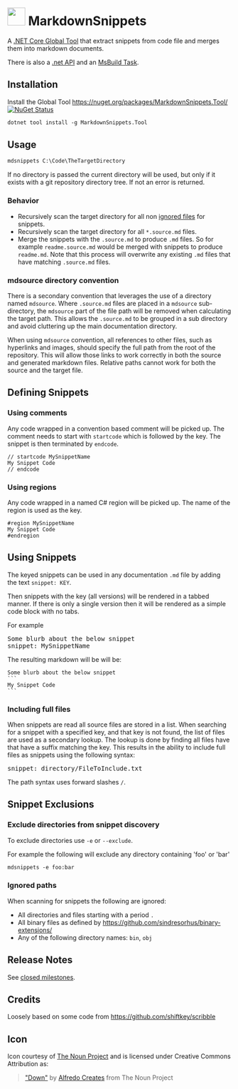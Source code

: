 <!--
This file was generate by MarkdownSnippets.
Source File: /readme.source.md
To change this file edit the source file and then re-run the generation using either the dotnet global tool (https://github.com/SimonCropp/MarkdownSnippets#markdownsnippetstool) or using the api (https://github.com/SimonCropp/MarkdownSnippets#running-as-a-unit-test).
-->
# <img src="https://raw.githubusercontent.com/SimonCropp/MarkdownSnippets/master/src/icon.png" height="40px"> MarkdownSnippets

A [.NET Core Global Tool](https://docs.microsoft.com/en-us/dotnet/core/tools/global-tools) that extract snippets from code file and merges them into markdown documents.

There is also a [.net API](/docs/api.md) and an [MsBuild Task](/docs/msbuild.md).


## Installation

Install the Global Tool https://nuget.org/packages/MarkdownSnippets.Tool/ [![NuGet Status](http://img.shields.io/nuget/v/MarkdownSnippets.Tool.svg?style=flat)](https://www.nuget.org/packages/MarkdownSnippets.Tool/)

```ps
dotnet tool install -g MarkdownSnippets.Tool
```


## Usage

```ps
mdsnippets C:\Code\TheTargetDirectory
```

If no directory is passed the current directory will be used, but only if it exists with a git repository directory tree. If not an error is returned.


### Behavior

 * Recursively scan the target directory for all non [ignored files](#ignore-paths) for snippets.
 * Recursively scan the target directory for all `*.source.md` files.
 * Merge the snippets with the `.source.md` to produce `.md` files. So for example `readme.source.md` would be merged with snippets to produce `readme.md`. Note that this process will overwrite any existing `.md` files that have matching `.source.md` files.


### mdsource directory convention

There is a secondary convention that leverages the use of a directory named `mdsource`. Where `.source.md` files are placed in a `mdsource` sub-directory, the `mdsource` part of the file path will be removed when calculating the target path. This allows the `.source.md` to be grouped in a sub directory and avoid cluttering up the main documentation directory.

When using `mdsource` convention, all references to other files, such as hyperlinks and images, should specify the full path from the root of the repository. This will allow those links to work correctly in both the source and generated markdown files. Relative paths cannot work for both the source and the target file.


## Defining Snippets


### Using comments

Any code wrapped in a convention based comment will be picked up. The comment needs to start with `startcode` which is followed by the key. The snippet is then terminated by `endcode`.

```
// startcode MySnippetName
My Snippet Code
// endcode
```


### Using regions

Any code wrapped in a named C# region will be picked up. The name of the region is used as the key.

```
#region MySnippetName
My Snippet Code
#endregion
```


## Using Snippets

The keyed snippets can be used in any documentation `.md` file by adding the text `snippet: KEY`.

Then snippets with the key (all versions) will be rendered in a tabbed manner. If there is only a single version then it will be rendered as a simple code block with no tabs.

For example

<pre>
Some blurb about the below snippet
snippet&#58; MySnippetName
</pre>

The resulting markdown will be will be:

    Some blurb about the below snippet
    ```
    My Snippet Code
    ```


### Including full files

When snippets are read all source files are stored in a list. When searching for a snippet with a specified key, and that key is not found, the list of files are used as a secondary lookup. The lookup is done by finding all files have that have a suffix matching the key. This results in the ability to include full files as snippets using the following syntax:

<pre>
snippet&#58; directory/FileToInclude.txt
</pre>

The path syntax uses forward slashes `/`.


## Snippet Exclusions


### Exclude directories from snippet discovery

To exclude directories use `-e` or `--exclude`.

For example the following will exclude any directory containing 'foo' or 'bar'

```ps
mdsnippets -e foo:bar
```


### Ignored paths

When scanning for snippets the following are ignored:

 * All directories and files starting with a period `.`
 * All binary files as defined by https://github.com/sindresorhus/binary-extensions/
 * Any of the following directory names: `bin`, `obj`


## Release Notes

See [closed milestones](https://github.com/SimonCropp/MarkdownSnippets/milestones?state=closed).


## Credits

Loosely based on some code from  https://github.com/shiftkey/scribble


## Icon

Icon courtesy of [The Noun Project](http://thenounproject.com) and is licensed under Creative Commons Attribution as:

> ["Down"](https://thenounproject.com/AlfredoCreates/collection/arrows-5-glyph/) by [Alfredo Creates](https://thenounproject.com/AlfredoCreates) from The Noun Project
